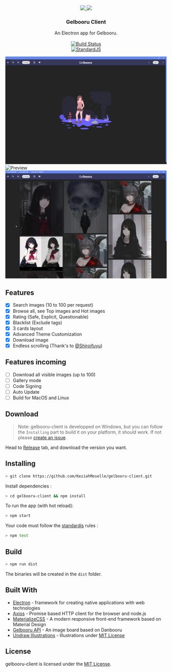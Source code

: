 <p align="center">
  <a href="build/icon-black.png">
    <img src="https://i.imgur.com/OmhYzTa.png" height="150">
    <img src="https://i.imgur.com/r4Q1hjF.png" height="150">
  </a>

  <h3 align="center">Gelbooru Client</h3>

  <p align="center">
    An Electron app for Gelbooru.
    <br>
    <br>
    <a href='https://semaphoreci.com/keziahmoselle/gelbooru-client'> <img src='https://semaphoreci.com/api/v1/keziahmoselle/gelbooru-client/branches/master/badge.svg' alt='Build Status'></a>
    <br>
    <a href='https://github.com/standard/standard'> <img src='https://cdn.rawgit.com/standard/standard/master/badge.svg' alt='StandardJS'></a>
</p>

![Preview](src/assets/preview.png)
![Preview](src/assets/preview2.gif)
![Preview](src/assets/preview3.gif)

## Features

* [x] Search images (10 to 100 per request)
* [x] Browse all, see Top images and Hot images
* [x] Rating (Safe, Explicit, Questionable)
* [x] Blacklist (Exclude tags)
* [x] 3 cards layout
* [x] Advanced Theme Customization
* [x] Download image
* [x] Endless scrolling (Thank's to [@Shiroifuyu](https://github.com/Shiroifuyu))

## Features incoming

* [ ] Download all visible images (up to 100)
* [ ] Gallery mode
* [ ] Code Signing
* [ ] Auto Update
* [ ] Build for MacOS and Linux

## Download
> Note: gelbooru-client is developped on Windows, but you can follow the `Installing` part to build it on your platform, it should work. If not please [create an issue](https://github.com/KeziahMoselle/gelbooru-client/issues/new).

Head to [Release](https://github.com/KeziahMoselle/gelbooru-client/releases) tab, and download the version you want.

## Installing

```sh
> git clone https://github.com/KeziahMoselle/gelbooru-client.git
```
Install dependencies :
```sh
> cd gelbooru-client && npm install
```
To run the app (with hot reload):
```sh
> npm start
```

Your code must follow the [standardjs](https://standardjs.com/) rules :
```sh
> npm test
```

## Build

```sh
> npm run dist
```
The binaries will be created in the `dist` folder.

## Built With

* [Electron](https://electronjs.org/) - framework for creating native applications with web technologies
* [Axios](https://github.com/axios/axios) - Promise based HTTP client for the browser and node.js
* [MaterializeCSS](http://next.materializecss.com/) - A modern responsive front-end framework based on Material Design
* [Gelbooru API](https://gelbooru.com/index.php?page=help&topic=dapi) - An image board based on Danbooru
* [Undraw Illustrations](https://undraw.co/illustrations) - Illustrations under [MIT License](https://undraw.co/license)


## License

gelbooru-client is licensed under the [MIT License](LICENSE).
